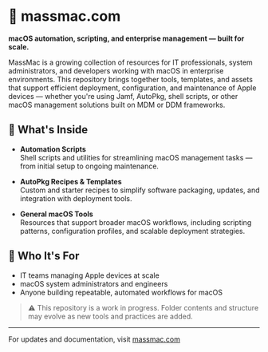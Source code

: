 # 🚀 massmac.com

**macOS automation, scripting, and enterprise management — built for scale.**

MassMac is a growing collection of resources for IT professionals, system administrators, and developers working with macOS in enterprise environments. This repository brings together tools, templates, and assets that support efficient deployment, configuration, and maintenance of Apple devices — whether you're using Jamf, AutoPkg, shell scripts, or other macOS management solutions built on MDM or DDM frameworks.

## 📁 What's Inside

- **Automation Scripts**  
  Shell scripts and utilities for streamlining macOS management tasks — from initial setup to ongoing maintenance.

- **AutoPkg Recipes & Templates**  
  Custom and starter recipes to simplify software packaging, updates, and integration with deployment tools.

- **General macOS Tools**  
  Resources that support broader macOS workflows, including scripting patterns, configuration profiles, and scalable deployment strategies.

## 🎯 Who It's For

- IT teams managing Apple devices at scale
- macOS system administrators and engineers
- Anyone building repeatable, automated workflows for macOS

> ⚠️ This repository is a work in progress. Folder contents and structure may evolve as new tools and practices are added.

---

For updates and documentation, visit [massmac.com](https://massmac.com)


